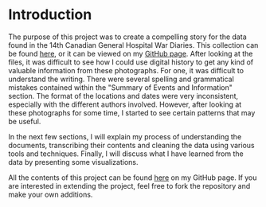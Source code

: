 # Introduction

The purpose of this project was to create a compelling story for the data found in the 14th Canadian General Hospital War Diaries. This collection can be found [here](http://collectionscanada.gc.ca/pam_archives/index.php?fuseaction=genitem.displayItem&lang=eng&rec_nbr=2005110&rec_nbr_list=3366167,3203123,2005097,2005100,2005101,2005099,2005096,2005110,2005108,2005106), or it can be viewed on my [GitHub page](https://github.com/AlexeiTipenko/HIST3814O_Project_Repo/tree/master/war_diaries). After looking at the files, it was difficult to see how I could use digital history to get any kind of valuable information from these photographs. For one, it was difficult to understand the writing. There were several spelling and grammatical mistakes contained within the "Summary of Events and Information" section. The format of the locations and dates were very inconsistent, especially with the different authors involved. However, after looking at these photographs for some time, I started to see certain patterns that may be useful.

In the next few sections, I will explain my process of understanding the documents, transcribing their contents and cleaning the data using various tools and techniques. Finally, I will discuss what I have learned from the data by presenting some visualizations.

All the contents of this project can be found [here](https://github.com/AlexeiTipenko/HIST3814O_Project_Repo) on my GitHub page. If you are interested in extending the project, feel free to fork the repository and make your own additions.
